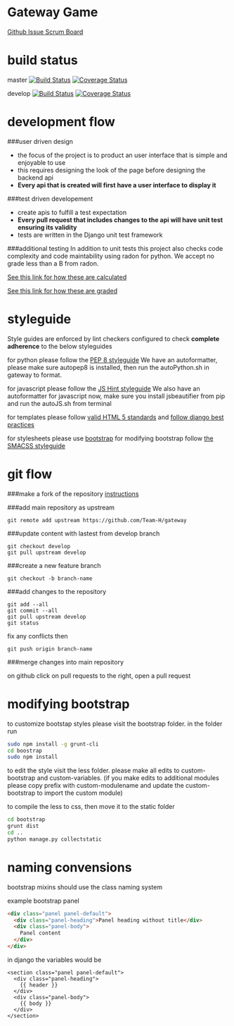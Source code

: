 Gateway Game
====
[Github Issue Scrum Board](https://huboard.com/Team-H/gateway)

build status
====
master
[![Build Status](https://travis-ci.org/Team-H/gateway.png?branch=master)](https://travis-ci.org/Team-H/gateway)
[![Coverage Status](https://coveralls.io/repos/Team-H/gateway/badge.png?branch=master)](https://coveralls.io/r/Team-H/gateway?branch=master)

develop [![Build Status](https://travis-ci.org/Team-H/gateway.png?branch=develop)](https://travis-ci.org/Team-H/gateway)
[![Coverage Status](https://coveralls.io/repos/Team-H/gateway/badge.png?branch=develop)](https://coveralls.io/r/Team-H/gateway?branch=develop)

development flow
====
###user driven design
* the focus of the project is to product an user interface that is simple and enjoyable to use
* this requires designing the look of the page before designing the backend api
* <strong>Every api that is created will first have a user interface to display it</strong>

###test driven developement
* create apis to fulfill a test expectation
* <strong>Every pull request that includes changes to the api will have unit test ensuring its validity</strong>
* tests are written in the Django unit test framework

###additional testing
In addition to unit tests this project also checks code complexity and code maintability using radon for python.
We accept no grade less than a B from radon.

[See this link for how these are calculated](http://radon.readthedocs.org/en/latest/intro.html)

[See this link for how these are graded](http://radon.readthedocs.org/en/latest/commandline.html)

styleguide
====
Style guides are enforced by lint checkers configured to check <strong>complete adherence</strong> to the below styleguides

for python please follow the [PEP 8 styleguide](http://www.python.org/dev/peps/pep-0008/)
We have an autoformatter, please make sure autopep8 is installed, then run the autoPython.sh in gateway to format.

for javascript please follow the [JS Hint styleguide](http://www.jshint.com/) 
We also have an autoformatter for javascript now, make sure you install jsbeautifier from pip and run the autoJS.sh from terminal

for templates please follow [valid HTML 5 standards](http://validator.w3.org/nu/) and [follow django best practices](https://oncampus.oberlin.edu/webteam/2012/09/architecture-django-templates)

for stylesheets please use [bootstrap](http://getbootstrap.com/) for modifying bootstrap follow [the SMACSS styleguide](http://smacss.com/)

git flow
====
###make a fork of the repository
[instructions](https://help.github.com/articles/fork-a-repo)

###add main repository as upstream
```
git remote add upstream https://github.com/Team-H/gateway
```

###update content with lastest from develop branch
```
git checkout develop
git pull upstream develop
```

###create a new feature branch
```
git checkout -b branch-name
```

###add changes to the repository
```
git add --all
git commit --all
git pull upstream develop
git status
```
fix any conflicts then
```
git push origin branch-name
```

###merge changes into main repository

on github click on pull requests to the right, open a pull request

modifying bootstrap
====
to customize bootstap styles please visit the bootstrap folder.
in the folder run
```sh
sudo npm install -g grunt-cli
cd boostrap
sudo npm install
```

to edit the style visit the less folder.
please make all edits to custom-bootstrap and custom-variables.
(if you make edits to additional modules please copy prefix with custom-modulename and update the custom-bootstrap to import the custom module)

to compile the less to css, then move it to the static folder
```sh
cd bootstrap
grunt dist
cd ..
python manage.py collectstatic
```

naming convensions
====
bootstrap mixins should use the class naming system

example bootstrap panel
``` html
<div class="panel panel-default">
  <div class="panel-heading">Panel heading without title</div>
  <div class="panel-body">
    Panel content
  </div>
</div>
```

in django the variables would be
``` django
<section class="panel panel-default">
  <div class="panel-heading">
    {{ header }}
  </div>
  <div class="panel-body">
    {{ body }}
  </div>
</section>
```
